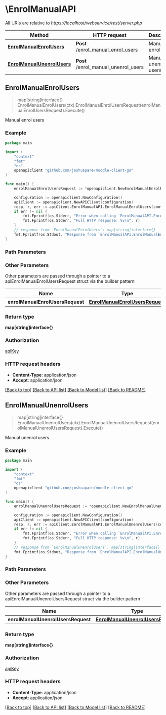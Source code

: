 # \EnrolManualAPI

All URIs are relative to *https://localhost/webservice/rest/server.php*

Method | HTTP request | Description
------------- | ------------- | -------------
[**EnrolManualEnrolUsers**](EnrolManualAPI.md#EnrolManualEnrolUsers) | **Post** /enrol_manual_enrol_users | Manual enrol users
[**EnrolManualUnenrolUsers**](EnrolManualAPI.md#EnrolManualUnenrolUsers) | **Post** /enrol_manual_unenrol_users | Manual unenrol users



## EnrolManualEnrolUsers

> map[string]interface{} EnrolManualEnrolUsers(ctx).EnrolManualEnrolUsersRequest(enrolManualEnrolUsersRequest).Execute()

Manual enrol users



### Example

```go
package main

import (
	"context"
	"fmt"
	"os"
	openapiclient "github.com/joshuapare/moodle-client-go"
)

func main() {
	enrolManualEnrolUsersRequest := *openapiclient.NewEnrolManualEnrolUsersRequest([]openapiclient.EnrolManualEnrolUsersRequestEnrolmentsInner{*openapiclient.NewEnrolManualEnrolUsersRequestEnrolmentsInner()}) // EnrolManualEnrolUsersRequest | 

	configuration := openapiclient.NewConfiguration()
	apiClient := openapiclient.NewAPIClient(configuration)
	resp, r, err := apiClient.EnrolManualAPI.EnrolManualEnrolUsers(context.Background()).EnrolManualEnrolUsersRequest(enrolManualEnrolUsersRequest).Execute()
	if err != nil {
		fmt.Fprintf(os.Stderr, "Error when calling `EnrolManualAPI.EnrolManualEnrolUsers``: %v\n", err)
		fmt.Fprintf(os.Stderr, "Full HTTP response: %v\n", r)
	}
	// response from `EnrolManualEnrolUsers`: map[string]interface{}
	fmt.Fprintf(os.Stdout, "Response from `EnrolManualAPI.EnrolManualEnrolUsers`: %v\n", resp)
}
```

### Path Parameters



### Other Parameters

Other parameters are passed through a pointer to a apiEnrolManualEnrolUsersRequest struct via the builder pattern


Name | Type | Description  | Notes
------------- | ------------- | ------------- | -------------
 **enrolManualEnrolUsersRequest** | [**EnrolManualEnrolUsersRequest**](EnrolManualEnrolUsersRequest.md) |  | 

### Return type

**map[string]interface{}**

### Authorization

[apiKey](../README.md#apiKey)

### HTTP request headers

- **Content-Type**: application/json
- **Accept**: application/json

[[Back to top]](#) [[Back to API list]](../README.md#documentation-for-api-endpoints)
[[Back to Model list]](../README.md#documentation-for-models)
[[Back to README]](../README.md)


## EnrolManualUnenrolUsers

> map[string]interface{} EnrolManualUnenrolUsers(ctx).EnrolManualUnenrolUsersRequest(enrolManualUnenrolUsersRequest).Execute()

Manual unenrol users



### Example

```go
package main

import (
	"context"
	"fmt"
	"os"
	openapiclient "github.com/joshuapare/moodle-client-go"
)

func main() {
	enrolManualUnenrolUsersRequest := *openapiclient.NewEnrolManualUnenrolUsersRequest([]openapiclient.EnrolManualUnenrolUsersRequestEnrolmentsInner{*openapiclient.NewEnrolManualUnenrolUsersRequestEnrolmentsInner()}) // EnrolManualUnenrolUsersRequest | 

	configuration := openapiclient.NewConfiguration()
	apiClient := openapiclient.NewAPIClient(configuration)
	resp, r, err := apiClient.EnrolManualAPI.EnrolManualUnenrolUsers(context.Background()).EnrolManualUnenrolUsersRequest(enrolManualUnenrolUsersRequest).Execute()
	if err != nil {
		fmt.Fprintf(os.Stderr, "Error when calling `EnrolManualAPI.EnrolManualUnenrolUsers``: %v\n", err)
		fmt.Fprintf(os.Stderr, "Full HTTP response: %v\n", r)
	}
	// response from `EnrolManualUnenrolUsers`: map[string]interface{}
	fmt.Fprintf(os.Stdout, "Response from `EnrolManualAPI.EnrolManualUnenrolUsers`: %v\n", resp)
}
```

### Path Parameters



### Other Parameters

Other parameters are passed through a pointer to a apiEnrolManualUnenrolUsersRequest struct via the builder pattern


Name | Type | Description  | Notes
------------- | ------------- | ------------- | -------------
 **enrolManualUnenrolUsersRequest** | [**EnrolManualUnenrolUsersRequest**](EnrolManualUnenrolUsersRequest.md) |  | 

### Return type

**map[string]interface{}**

### Authorization

[apiKey](../README.md#apiKey)

### HTTP request headers

- **Content-Type**: application/json
- **Accept**: application/json

[[Back to top]](#) [[Back to API list]](../README.md#documentation-for-api-endpoints)
[[Back to Model list]](../README.md#documentation-for-models)
[[Back to README]](../README.md)

